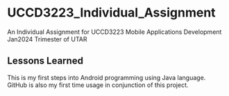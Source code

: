 
# UCCD3223_Individual_Assignment

An Individual Assignment for UCCD3223 Mobile Applications Development Jan2024 Trimester of UTAR




## Lessons Learned

This is my first steps into Android programming using Java language. GitHub is also my first time usage in conjunction of this project.

